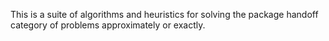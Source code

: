 This is a suite of algorithms and heuristics for solving the package handoff 
category of problems approximately or exactly.

